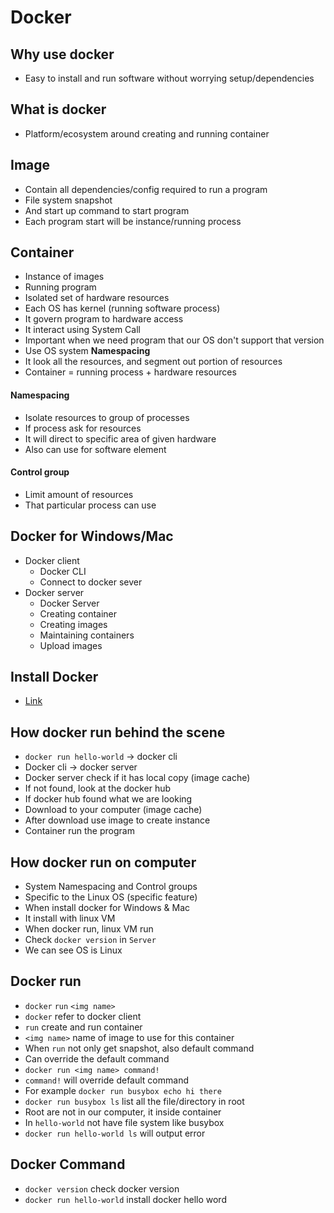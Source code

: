 # Docker

## Why use docker

- Easy to install and run software without worrying setup/dependencies

## What is docker

- Platform/ecosystem around creating and running container

## Image

- Contain all dependencies/config required to run a program
- File system snapshot
- And start up command to start program
- Each program start will be instance/running process

## Container

- Instance of images
- Running program
- Isolated set of hardware resources
- Each OS has kernel (running software process)
- It govern program to hardware access
- It interact using System Call
- Important when we need program that our OS don't support that version
- Use OS system **Namespacing**
- It look all the resources, and segment out portion of resources
- Container = running process + hardware resources

#### Namespacing

- Isolate resources to group of processes
- If process ask for resources
- It will direct to specific area of given hardware
- Also can use for software element

#### Control group

- Limit amount of resources
- That particular process can use

## Docker for Windows/Mac

- Docker client
  - Docker CLI
  - Connect to docker sever
- Docker server
  - Docker Server
  - Creating container
  - Creating images
  - Maintaining containers
  - Upload images

## Install Docker

- [Link](https://docs.docker.com/desktop/)

## How docker run behind the scene

- `docker run hello-world` -> docker cli
- Docker cli -> docker server
- Docker server check if it has local copy (image cache)
- If not found, look at the docker hub
- If docker hub found what we are looking
- Download to your computer (image cache)
- After download use image to create instance
- Container run the program

## How docker run on computer

- System Namespacing and Control groups
- Specific to the Linux OS (specific feature)
- When install docker for Windows & Mac
- It install with linux VM
- When docker run, linux VM run
- Check `docker version` in `Server`
- We can see OS is Linux

## Docker run

- `docker` `run` `<img name>`
- `docker` refer to docker client
- `run` create and run container
- `<img name>` name of image to use for this container
- When `run` not only get snapshot, also default command
- Can override the default command
- `docker run <img name> command!`
- `command!` will override default command
- For example `docker run busybox echo hi there`
- `docker run busybox ls` list all the file/directory in root
- Root are not in our computer, it inside container
- In `hello-world` not have file system like busybox
- `docker run hello-world ls` will output error

## Docker Command

- `docker version` check docker version
- `docker run hello-world` install docker hello word
